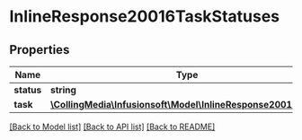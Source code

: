 # InlineResponse20016TaskStatuses

## Properties
Name | Type | Description | Notes
------------ | ------------- | ------------- | -------------
**status** | **string** |  | [optional] 
**task** | [**\CollingMedia\Infusionsoft\Model\InlineResponse20015Tasks**](InlineResponse20015Tasks.md) |  | [optional] 

[[Back to Model list]](../README.md#documentation-for-models) [[Back to API list]](../README.md#documentation-for-api-endpoints) [[Back to README]](../README.md)


